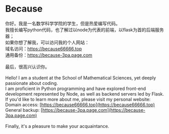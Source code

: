 # Because
你好。我是一名数学科学学院的学生，但是热爱编写代码。<br>
我擅长编写python代码，也了解过以node为代表的前端，以flask为首的后端服务器；<br>
如果你想了解我，可以访问我的个人网站：<br>
域名访问：https://because66666.top<br>
通用备份：https://because-3pa.page.com<br>
<br>
最后，很高兴认识你。<br>
<br>
Hello! I am a student at the School of Mathematical Sciences, yet deeply passionate about coding.  <br>
I am proficient in Python programming and have explored front-end development represented by Node, as well as backend servers led by Flask.  <br>
If you'd like to learn more about me, please visit my personal website:  <br>
Domain access: [https://because66666.top](https://because66666.top)  <br>
General backup: [https://because-3pa.page.com](https://because-3pa.page.com)  <br>
<br>
Finally, it's a pleasure to make your acquaintance.<br>
